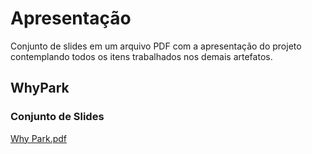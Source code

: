 # Apresentação

Conjunto de slides em um arquivo PDF com a apresentação do projeto contemplando todos os itens trabalhados nos demais artefatos.

## WhyPark

### Conjunto de Slides


[Why Park.pdf](https://github.com/ICEI-PUC-Minas-PMV-ADS/pmv-ads-2022-1-e2-proj-int-t3-estacionamento/files/8985441/Why.Park.-.versao3.final.pdf)
